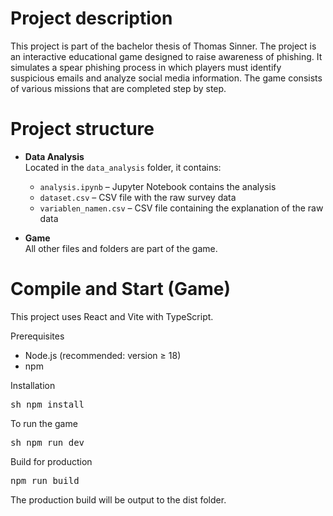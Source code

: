 # Project description
This project is part of the bachelor thesis of Thomas Sinner.
The project is an interactive educational game designed to raise awareness of phishing. It simulates a spear phishing process in which players must identify suspicious emails and analyze social media information. The game consists of various missions that are completed step by step.

# Project structure
- **Data Analysis**  
  Located in the `data_analysis` folder, it contains:
  - `analysis.ipynb` – Jupyter Notebook contains the analysis
  - `dataset.csv` – CSV file with the raw survey data
  - `variablen_namen.csv` – CSV file containing the explanation of the raw data

- **Game**  
  All other files and folders are part of the game.

# Compile and Start (Game)

This project uses React and Vite with TypeScript.

Prerequisites
- Node.js (recommended: version ≥ 18)
- npm


Installation
<pre>sh npm install</pre>

To run the game
<pre>sh npm run dev</pre>

Build for production
<pre>npm run build</pre>

The production build will be output to the dist folder.
